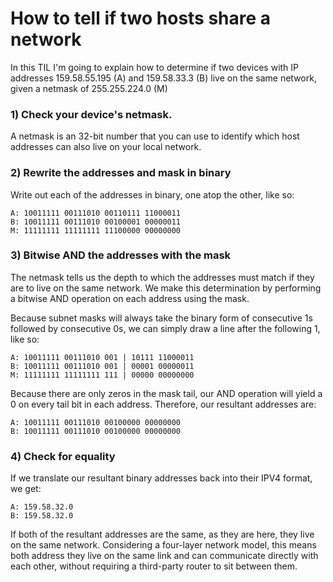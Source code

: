 # How to tell if two hosts share a network

In this TIL I'm going to explain how to determine if two devices with IP addresses 159.58.55.195 (A) and 159.58.33.3 (B) live on the same network, given a netmask of 255.255.224.0 (M)

### 1) Check your device's netmask.
A netmask is an 32-bit number that you can use to identify which host addresses can also live on your local network.

### 2) Rewrite the addresses and mask in binary
Write out each of the addresses in binary, one atop the other, like so:

```
A: 10011111 00111010 00110111 11000011
B: 10011111 00111010 00100001 00000011
M: 11111111 11111111 11100000 00000000
```

### 3) Bitwise AND the addresses with the mask
The netmask tells us the depth to which the addresses must match if they are to live on the same network. We make this determination by performing a bitwise AND operation on each address using the mask.

Because subnet masks will always take the binary form of consecutive 1s followed by consecutive 0s, we can simply draw a line after the following 1, like so:

```
A: 10011111 00111010 001 | 10111 11000011
B: 10011111 00111010 001 | 00001 00000011
M: 11111111 11111111 111 | 00000 00000000
```

Because there are only zeros in the mask tail, our AND operation will yield a 0 on every tail bit in each address. Therefore, our resultant addresses are:

```
A: 10011111 00111010 00100000 00000000
B: 10011111 00111010 00100000 00000000
```  

### 4) Check for equality
If we translate our resultant binary addresses back into their IPV4 format, we get:
```
A: 159.58.32.0
B: 159.58.32.0
```

If both of the resultant addresses are the same, as they are here, they live on the same network. Considering a four-layer network model, this means both address they live on the same link and can communicate directly with each other, without requiring a third-party router to sit between them.
